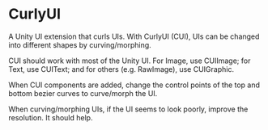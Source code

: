 # CurlyUI
A Unity UI extension that curls UIs. With CurlyUI (CUI), UIs can be changed into different shapes by curving/morphing.

CUI should work with most of the Unity UI. For Image, use CUIImage; for Text, use CUIText; and for others (e.g. RawImage), use CUIGraphic.

When CUI components are added, change the control points of the top and bottom bezier curves to curve/morph the UI.

When curving/morphing UIs, if the UI seems to look poorly, improve the resolution. It should help.
